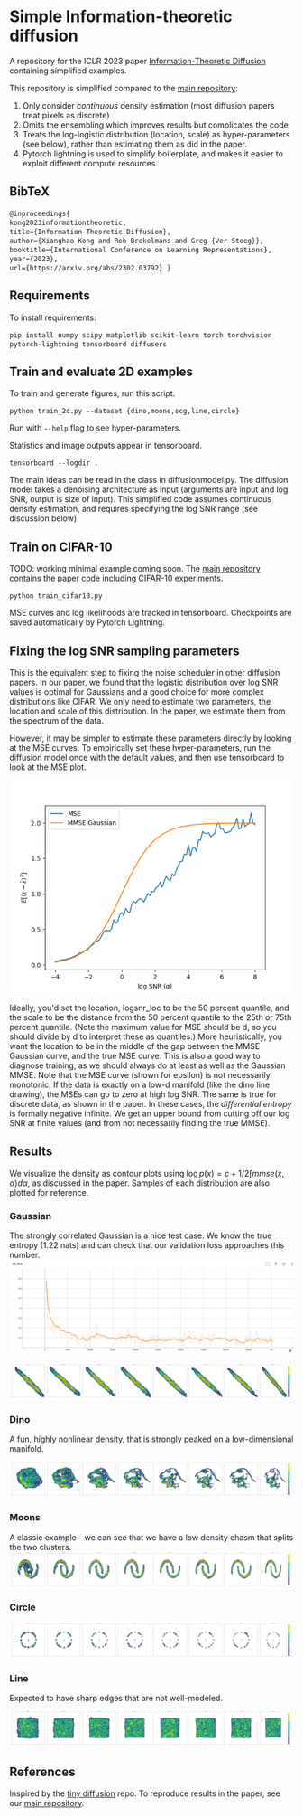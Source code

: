 # Simple Information-theoretic diffusion

A repository for the ICLR 2023 paper 
[Information-Theoretic Diffusion](https://openreview.net/forum?id=UvmDCdSPDOW)
containing simplified examples. 

This repository is simplified compared to the [main repository](https://github.com/kxh001/ITdiffusion/):
1. Only consider *continuous* density estimation (most diffusion papers 
treat pixels as discrete)
2. Omits the ensembling which improves results but complicates the code 
3. Treats the log-logistic distribution (location, scale) as hyper-parameters (see below), rather than estimating them as did in the paper. 
4. Pytorch lightning is used to simplify boilerplate, 
and makes it easier to exploit different compute resources. 

## BibTeX
```
@inproceedings{
kong2023informationtheoretic,
title={Information-Theoretic Diffusion},
author={Xianghao Kong and Rob Brekelmans and Greg {Ver Steeg}},
booktitle={International Conference on Learning Representations},
year={2023},
url={https://arxiv.org/abs/2302.03792} }
```

## Requirements

To install requirements:

```setup
pip install numpy scipy matplotlib scikit-learn torch torchvision pytorch-lightning tensorboard diffusers
```

## Train and evaluate 2D examples

To train and generate figures, run this script.
```train
python train_2d.py --dataset {dino,moons,scg,line,circle}
```
Run with `--help` flag to see hyper-parameters.

Statistics and image outputs appear in tensorboard. 
```log
tensorboard --logdir .
```
The main ideas can be read in the class in diffusionmodel.py. 
The diffusion model takes a denoising architecture as input (arguments are input and log SNR, output is size of input).
This simplified code assumes continuous density estimation, and requires specifying the log SNR range 
(see discussion below).

## Train on CIFAR-10

TODO: working minimal example coming soon. The [main repository](https://github.com/kxh001/ITdiffusion/) 
contains the paper code including CIFAR-10 experiments.

```train
python train_cifar10.py
```
MSE curves and log likelihoods are tracked in tensorboard. 
Checkpoints are saved automatically by Pytorch Lightning. 


## Fixing the log SNR sampling parameters
This is the equivalent step to fixing the noise scheduler in other diffusion papers. 
In our paper, we found that the logistic distribution over log SNR values is optimal 
for Gaussians and a good choice for more complex distributions like CIFAR. 
We only need to estimate two parameters, the location and scale of this distribution. 
In the paper, we estimate them from the spectrum of the data. 

However, it may be simpler to estimate these parameters directly by looking at the MSE 
curves.
To empirically set these hyper-parameters, run the diffusion model once with the 
default values, and then use tensorboard to look at the MSE plot. 

![mse](./assets/mse_example.png)

Ideally, you'd set the location, logsnr_loc to be the 50 percent quantile, 
and the scale to be the distance from the 50 percent quantile to the 25th or 75th percent quantile.
(Note the maximum value for MSE should be d, so you should divide by d to interpret these as quantiles.)
More heuristically, you want the location to be in the middle of the gap 
between the MMSE Gaussian curve, and the true MSE curve. This is also a good way to 
diagnose training, as we should always do at least as well as the Gaussian MMSE. 
Note that the MSE curve (shown for epsilon) is not necessarily monotonic. 
If the data is exactly on a low-d manifold (like the dino line drawing), the MSEs can go to zero at high log SNR.
The same is true for discrete data, as shown in the paper. In these cases, the *differential entropy* is formally 
negative infinite. We get an upper bound from cutting off our log SNR at finite values (and from not necessarily finding the true MMSE). 


## Results

We visualize the density as contour plots using
$\log p(x) = c + 1/2 \int mmse(x,\alpha) d\alpha$, as discussed in the paper. 
Samples of each distribution are also plotted for reference. 

### Gaussian 
The strongly correlated Gaussian is a nice test case. We know the true entropy  (1.22 nats) and can check 
that our validation loss approaches this number. 
![scgloss](./assets/scg_val_loss.png)

![scg](./assets/scg-contours.png)

### Dino
A fun, highly nonlinear density, that is strongly peaked on a low-dimensional manifold.

![dino](./assets/dino-contours.png)

### Moons
A classic example - we can see that we have a low density chasm that splits the two clusters. 
![moons](./assets/moons-contours.png)

### Circle

![circle](./assets/circle-contours.png)

### Line

Expected to have sharp edges that are not well-modeled. 

![line](./assets/line-contours.png)


## References

Inspired by the [tiny diffusion](https://github.com/tanelp/tiny-diffusion) repo. 
To reproduce results in the paper, see our [main repository](https://github.com/kxh001/ITdiffusion/).
